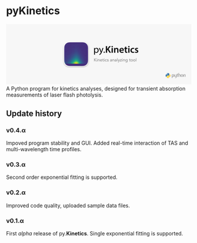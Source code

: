 # pyKinetics
![](/assets/pyKinetics_wide.png)
A Python program for kinetics analyses, designed for transient absorption measurements of laser flash photolysis.

## Update history
### v0.4.α
Impoved program stability and GUI. Added real-time interaction of TAS and multi-wavelength time profiles.

### v0.3.α
Second order exponential fitting is supported.

### v0.2.α
Improved code quality, uploaded sample data files.

### v0.1.α
First *alpha* release of py.**Kinetics**. Single exponential fitting is supported.

